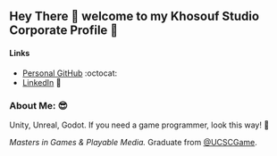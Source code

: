 ## Hey There 👋 welcome to my Khosouf Studio Corporate Profile 🐋

#### **Links**
- [Personal GitHub](https://github.com/JacquesJnr/) :octocat:
- [LinkedIn](https://www.linkedin.com/in/jacques-visser-b09786154/) 💼 

### **About Me:** 😎

Unity, Unreal, Godot. If you need a game programmer, look this way! 👋

 *Masters in Games & Playable Media.* Graduate from [@UCSCGame](https://twitter.com/UCSCGame).
